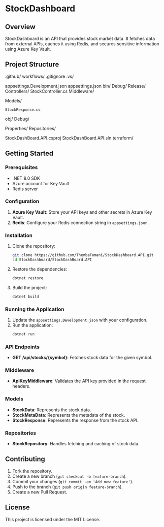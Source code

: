 # StockDashboard

## Overview
StockDashboard is an API that provides stock market data. It fetches data from external APIs, caches it using Redis, and secures sensitive information using Azure Key Vault.

## Project Structure
.github/
    workflows/
.gitignore
.vs/
    
appsettings.Development.json
appsettings.json
bin/
    Debug/
    Release/
Controllers/
    StockController.cs
Middleware/
    
Models/
    
    
    StockResponse.cs
obj/
    Debug/

Properties/
Repositories/
    
StockDashBoard.API.csproj
StockDashBoard.API.sln
terraform/


## Getting Started

### Prerequisites
- .NET 8.0 SDK
- Azure account for Key Vault
- Redis server

### Configuration
1. **Azure Key Vault**: Store your API keys and other secrets in Azure Key Vault.
2. **Redis**: Configure your Redis connection string in `appsettings.json`.

### Installation
1. Clone the repository:
    ```sh
    git clone https://github.com/ThembaFumani/StockDashboard.API.git
    cd StockDashboard/StockDashBoard.API
    ```

2. Restore the dependencies:
    ```sh
    dotnet restore
    ```

3. Build the project:
    ```sh
    dotnet build
    ```

### Running the Application
1. Update the `appsettings.Development.json` with your configuration.
2. Run the application:
    ```sh
    dotnet run
    ```

### API Endpoints
- **GET /api/stocks/{symbol}**: Fetches stock data for the given symbol.

### Middleware
- **ApiKeyMiddleware**: Validates the API key provided in the request headers.

### Models
- **StockData**: Represents the stock data.
- **StockMetaData**: Represents the metadata of the stock.
- **StockResponse**: Represents the response from the stock API.

### Repositories
- **StockRepository**: Handles fetching and caching of stock data.

## Contributing
1. Fork the repository.
2. Create a new branch (`git checkout -b feature-branch`).
3. Commit your changes (`git commit -am 'Add new feature'`).
4. Push to the branch (`git push origin feature-branch`).
5. Create a new Pull Request.

## License
This project is licensed under the MIT License.